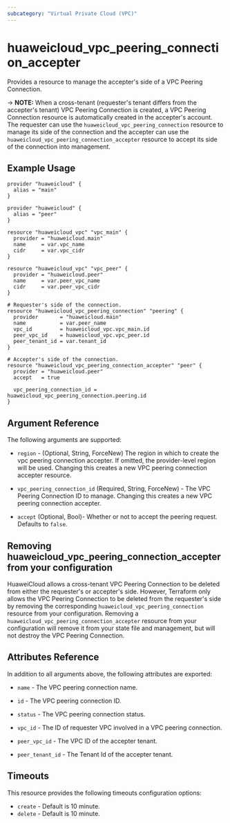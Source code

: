 ```yaml
---
subcategory: "Virtual Private Cloud (VPC)"
---
```


# huaweicloud_vpc_peering_connection_accepter

Provides a resource to manage the accepter's side of a VPC Peering Connection.

-> **NOTE:** When a cross-tenant (requester's tenant differs from the accepter's tenant) VPC Peering Connection
  is created, a VPC Peering Connection resource is automatically created in the accepter's account.
  The requester can use the `huaweicloud_vpc_peering_connection` resource to manage its side of the connection and
  the accepter can use the `huaweicloud_vpc_peering_connection_accepter` resource to accept its side of the connection
  into management.

## Example Usage

```hcl
provider "huaweicloud" {
  alias = "main"
}

provider "huaweicloud" {
  alias = "peer"
}

resource "huaweicloud_vpc" "vpc_main" {
  provider = "huaweicloud.main"
  name     = var.vpc_name
  cidr     = var.vpc_cidr
}

resource "huaweicloud_vpc" "vpc_peer" {
  provider = "huaweicloud.peer"
  name     = var.peer_vpc_name
  cidr     = var.peer_vpc_cidr
}

# Requester's side of the connection.
resource "huaweicloud_vpc_peering_connection" "peering" {
  provider       = "huaweicloud.main"
  name           = var.peer_name
  vpc_id         = huaweicloud_vpc.vpc_main.id
  peer_vpc_id    = huaweicloud_vpc.vpc_peer.id
  peer_tenant_id = var.tenant_id
}

# Accepter's side of the connection.
resource "huaweicloud_vpc_peering_connection_accepter" "peer" {
  provider = "huaweicloud.peer"
  accept   = true

  vpc_peering_connection_id = huaweicloud_vpc_peering_connection.peering.id
}
 ```

## Argument Reference

The following arguments are supported:

* `region` - (Optional, String, ForceNew) The region in which to create the vpc peering connection accepter. If omitted,
  the provider-level region will be used. Changing this creates a new VPC peering connection accepter resource.

* `vpc_peering_connection_id` (Required, String, ForceNew) - The VPC Peering Connection ID to manage. Changing this
  creates a new VPC peering connection accepter.

* `accept` (Optional, Bool)- Whether or not to accept the peering request. Defaults to `false`.

## Removing huaweicloud_vpc_peering_connection_accepter from your configuration

HuaweiCloud allows a cross-tenant VPC Peering Connection to be deleted from either the requester's or accepter's side.
However, Terraform only allows the VPC Peering Connection to be deleted from the requester's side by removing the
corresponding `huaweicloud_vpc_peering_connection` resource from your configuration.
Removing a `huaweicloud_vpc_peering_connection_accepter` resource from your configuration will remove it from your
state file and management, but will not destroy the VPC Peering Connection.

## Attributes Reference

In addition to all arguments above, the following attributes are exported:

* `name` - The VPC peering connection name.

* `id` - The VPC peering connection ID.

* `status` - The VPC peering connection status.

* `vpc_id` - The ID of requester VPC involved in a VPC peering connection.

* `peer_vpc_id` - The VPC ID of the accepter tenant.

* `peer_tenant_id` - The Tenant Id of the accepter tenant.

## Timeouts

This resource provides the following timeouts configuration options:

* `create` - Default is 10 minute.
* `delete` - Default is 10 minute.
